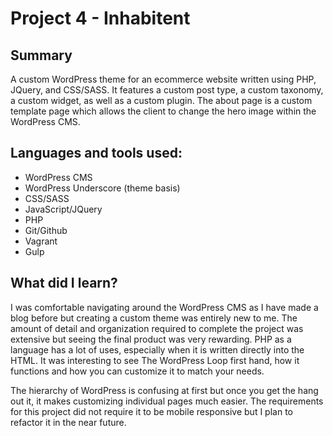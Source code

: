 # Project 4 - Inhabitent

## Summary
A custom WordPress theme for an ecommerce website written using PHP, JQuery, and CSS/SASS. It features a custom post type, a custom taxonomy, a custom widget, as well as a custom plugin. The about page is a custom template page which allows the client to change the hero image within the WordPress CMS.

## Languages and tools used:
- WordPress CMS
- WordPress Underscore (theme basis)
- CSS/SASS
- JavaScript/JQuery
- PHP
- Git/Github
- Vagrant
- Gulp

## What did I learn?
I was comfortable navigating around the WordPress CMS as I have made a blog before but creating a custom theme was entirely new to me. The amount of detail and organization required to complete the project was extensive but seeing the final product was very rewarding. PHP as a language has a lot of uses, especially when it is written directly into the HTML. It was interesting to see The WordPress Loop first hand, how it functions and how you can customize it to match your needs.

The hierarchy of WordPress is confusing at first but once you get the hang out it, it makes customizing individual pages much easier. The requirements for this project did not require it to be mobile responsive but I plan to refactor it in the near future. 
